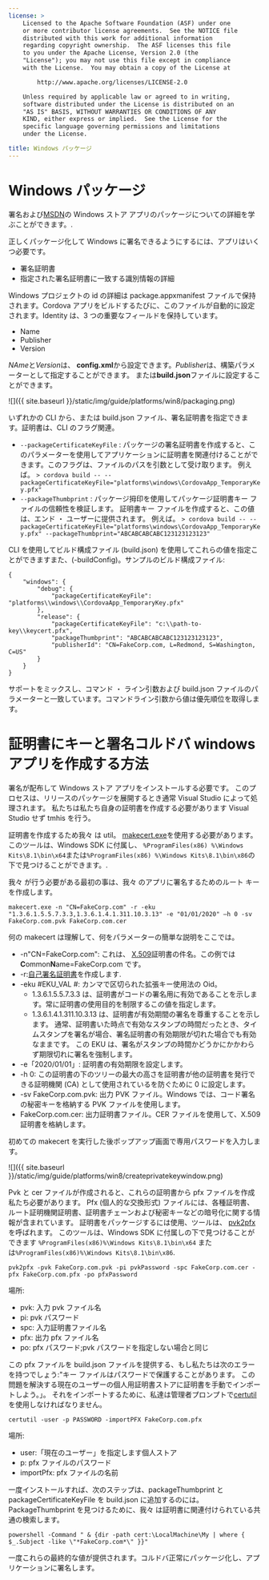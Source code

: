 ```yaml
---
license: >
    Licensed to the Apache Software Foundation (ASF) under one
    or more contributor license agreements.  See the NOTICE file
    distributed with this work for additional information
    regarding copyright ownership.  The ASF licenses this file
    to you under the Apache License, Version 2.0 (the
    "License"); you may not use this file except in compliance
    with the License.  You may obtain a copy of the License at

        http://www.apache.org/licenses/LICENSE-2.0

    Unless required by applicable law or agreed to in writing,
    software distributed under the License is distributed on an
    "AS IS" BASIS, WITHOUT WARRANTIES OR CONDITIONS OF ANY
    KIND, either express or implied.  See the License for the
    specific language governing permissions and limitations
    under the License.

title: Windows パッケージ
---
```


# Windows パッケージ

署名および[MSDN](https://msdn.microsoft.com/en-us/library/hh446593(v=vs.85).aspx)の Windows ストア アプリのパッケージについての詳細を学ぶことができます。.

正しくパッケージ化して Windows に署名できるようにするには、アプリはいくつ必要です。

  * 署名証明書
  * 指定された署名証明書に一致する識別情報の詳細

Windows プロジェクトの id の詳細は package.appxmanifest ファイルで保持されます。Cordova アプリをビルドするたびに、このファイルが自動的に設定されます。Identity は、3 つの重要なフィールドを保持しています。

  * Name
  * Publisher
  * Version

*NAme*と*Version*は、 **config.xml**から設定できます。*Publisher*は、構築パラメーターとして指定することができます。 または**build.json**ファイルに設定することができます。

![]({{ site.baseurl }}/static/img/guide/platforms/win8/packaging.png)

いずれかの CLI から、または build.json ファイル、署名証明書を指定できます。証明書は、CLI のフラグ関連。

  * `--packageCertificateKeyFile` : パッケージの署名証明書を作成すると、このパラメーターを使用してアプリケーションに証明書を関連付けることができます。このフラグは、ファイルのパスを引数として受け取ります。 例えば。 `> cordova build -- --packageCertificateKeyFile="platforms\windows\CordovaApp_TemporaryKey.pfx"`
  * `--packageThumbprint` : パッケージ拇印を使用してパッケージ証明書キー ファイルの信頼性を検証します。 証明書キー ファイルを作成すると、この値は、エンド ・ ユーザーに提供されます。 例えば。 `> cordova build -- --packageCertificateKeyFile="platforms\windows\CordovaApp_TemporaryKey.pfx" --packageThumbprint="ABCABCABCABC123123123123"`

CLI を使用してビルド構成ファイル (build.json) を使用してこれらの値を指定ことができますまた、(-buildConfig)。サンプルのビルド構成ファイル:

    {
        "windows": {
            "debug": {
                "packageCertificateKeyFile": "platforms\\windows\\CordovaApp_TemporaryKey.pfx"
            },
            "release": {
                "packageCertificateKeyFile": "c:\\path-to-key\\keycert.pfx",
                "packageThumbprint": "ABCABCABCABC123123123123",
                "publisherId": "CN=FakeCorp.com, L=Redmond, S=Washington, C=US"
            }
        }
    }
    

サポートをミックスし、コマンド ・ ライン引数および build.json ファイルのパラメーターと一致しています。コマンドライン引数から値は優先順位を取得します。

# 証明書にキーと署名コルドバ windows アプリを作成する方法

署名が配布して Windows ストア アプリをインストールする必要です。 このプロセスは、リリースのパッケージを展開するとき通常 Visual Studio によって処理されます。 私たちは私たち自身の証明書を作成する必要があります Visual Studio せず tmhis を行う。

証明書を作成するため我々 は util。 [makecert.exe](https://msdn.microsoft.com/en-us/library/ff548309(v=vs.85).aspx)を使用する必要があります。 このツールは、Windows SDK に付属し、 `%ProgramFiles(x86) %\Windows Kits\8.1\bin\x64`または`%ProgramFiles(x86) %\Windows Kits\8.1\bin\x86`の下で見つけることができます。.

我々 が行う必要がある最初の事は、我々 のアプリに署名するためのルート キーを作成します。

`makecert.exe -n "CN=FakeCorp.com" -r -eku "1.3.6.1.5.5.7.3.3,1.3.6.1.4.1.311.10.3.13" -e "01/01/2020" –h 0 -sv FakeCorp.com.pvk FakeCorp.com.cer`

何の makecert は理解して、何をパラメーターの簡単な説明をここでは。

  * -n"CN=FakeCorp.com": これは、 [X.509](http://en.wikipedia.org/wiki/X.509)証明書の件名。この例では**C**ommon**N**ame=FakeCorp.com です。
  * -r:[自己署名証明書](http://en.wikipedia.org/wiki/Self-signed_certificate)を作成します.
  * -eku #EKU_VAL #: カンマで区切られた拡張キー使用法の Oid。 
      * 1.3.6.1.5.5.7.3.3 は、証明書がコードの署名用に有効であることを示します。常に証明書の使用目的を制限するこの値を指定します。
      * 1.3.6.1.4.1.311.10.3.13 は、証明書が有効期間の署名を尊重することを示します。 通常、証明書いた時点で有効なスタンプの時間だったとき、タイムスタンプを署名が場合、署名証明書の有効期限が切れた場合でも有効なままです。 この EKU は、署名がスタンプの時間かどうかにかかわらず期限切れに署名を強制します。
  * -e「2020/01/01」: 証明書の有効期限を設定します。 
  * -h 0: この証明書の下のツリーの最大の高さを証明書が他の証明書を発行できる証明機関 (CA) として使用されているを防ぐために 0 に設定します。
  * -sv FakeCorp.com.pvk: 出力 PVK ファイル。Windows では、コード署名の秘密キーを格納する PVK ファイルを使用します。
  * FakeCorp.com.cer: 出力証明書ファイル。CER ファイルを使用して、X.509 証明書を格納します。

初めての makecert を実行した後ポップアップ画面で専用パスワードを入力します。

![]({{ site.baseurl }}/static/img/guide/platforms/win8/createprivatekeywindow.png)

Pvk と cer ファイルが作成されると、これらの証明書から pfx ファイルを作成私たち必要があります。 Pfx (個人的な交換形式) ファイルには、各種証明書、ルート証明機関証明書、証明書チェーンおよび秘密キーなどの暗号化に関する情報が含まれています。 証明書をパッケージするには使用、ツールは、 [pvk2pfx](https://msdn.microsoft.com/en-us/library/ff550672(v=vs.85).aspx)を呼ばれます。 このツールは、Windows SDK に付属しの下で見つけることができます `%ProgramFiles(x86)%\Windows Kits\8.1\bin\x64` または`%ProgramFiles(x86)%\Windows Kits\8.1\bin\x86`.

`pvk2pfx -pvk FakeCorp.com.pvk -pi pvkPassword -spc FakeCorp.com.cer -pfx FakeCorp.com.pfx -po pfxPassword`

場所:

  * pvk: 入力 pvk ファイル名
  * pi: pvk パスワード
  * spc: 入力証明書ファイル名
  * pfx: 出力 pfx ファイル名
  * po: pfx パスワード;pvk パスワードを指定しない場合と同じ

この pfx ファイルを build.json ファイルを提供する、もし私たちは次のエラーを持つでしょう:"キー ファイルはパスワードで保護することがあります。 この問題を解決する現在のユーザーの個人用証明書ストアに証明書を手動でインポートしよう。」。 それをインポートするために、私達は管理者プロンプトで[certutil](https://technet.microsoft.com/en-us/library/ee624045(v=ws.10).aspx)を使用しなければなりません。

`certutil -user -p PASSWORD -importPFX FakeCorp.com.pfx`

場所:

  * user:「現在のユーザー」を指定します個人ストア
  * p: pfx ファイルのパスワード
  * importPfx: pfx ファイルの名前

一度インストールすれば、次のステップは、packageThumbprint と packageCertificateKeyFile を build.json に追加するのには。 PackageThumbprint を見つけるために、我々 は証明書に関連付けられている共通の検索します。

`powershell -Command " & {dir -path cert:\LocalMachine\My | where { $_.Subject -like \"*FakeCorp.com*\" }}"`

一度これらの最終的な値が提供されます。コルドバ正常にパッケージ化し、アプリケーションに署名します。
